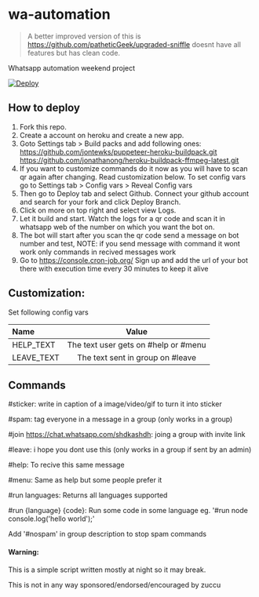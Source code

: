 # wa-automation

> A better improved version of this is https://github.com/patheticGeek/upgraded-sniffle doesnt have all features but has clean code.

Whatsapp automation weekend project

[![Deploy](https://www.herokucdn.com/deploy/button.svg)](https://heroku.com/deploy?template=https://github.com/patheticGeek/wa-automation)


## How to deploy

1. Fork this repo.
2. Create a account on heroku and create a new app.
3. Goto Settings tab > Build packs and add following ones:
   https://github.com/jontewks/puppeteer-heroku-buildpack.git
   https://github.com/jonathanong/heroku-buildpack-ffmpeg-latest.git
4. If you want to customize commands do it now as you will have to scan qr again after changing. Read customization below. To set config vars go to Settings tab > Config vars > Reveal Config vars
5. Then go to Deploy tab and select Github. Connect your github account and search for your fork and click Deploy Branch.
6. Click on more on top right and select view Logs.
7. Let it build and start. Watch the logs for a qr code and scan it in whatsapp web of the number on which you want the bot on.
8. The bot will start after you scan the qr code send a message on bot number and test, NOTE: if you send message with command it wont work only commands in recived messages work
9. Go to https://console.cron-job.org/ Sign up and add the url of your bot there with execution time every 30 minutes to keep it alive

## Customization:

Set following config vars

| Name       |                Value                 |
| :--------- | :----------------------------------: |
| HELP_TEXT  | The text user gets on #help or #menu |
| LEAVE_TEXT |   The text sent in group on #leave   |

## Commands

#sticker: write in caption of a image/video/gif to turn it into sticker

#spam: tag everyone in a message in a group (only works in a group)

#join https://chat.whatsapp.com/shdkashdh: joing a group with invite link

#leave: i hope you dont use this (only works in a group if sent by an admin)

#help: To recive this same message

#menu: Same as help but some people prefer it

#run languages: Returns all languages supported

#run {language}
{code}: Run some code in some language
eg.
'#run node
console.log('hello world');'

Add '#nospam' in group description to stop spam commands

#### Warning:

This is a simple script written mostly at night so it may break.

This is not in any way sponsored/endorsed/encouraged by zuccu
